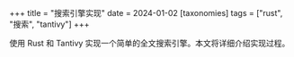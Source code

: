 +++
title = "搜索引擎实现"
date = 2024-01-02
[taxonomies]
tags = ["rust", "搜索", "tantivy"]
+++

使用 Rust 和 Tantivy 实现一个简单的全文搜索引擎。本文将详细介绍实现过程。 